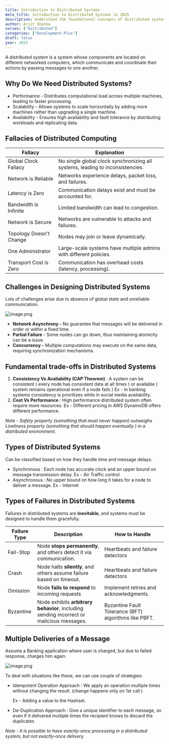 ```yaml
---
title: Introduction to Distributed Systems
meta_title: Introduction to Distributed Systems in 2025
description: Understand the foundational concepts of distributed systems. Explore the architecture, components, and challenges of building distributed systems in 2025.
author: Arjit Sharma
series: ["distributed"]
categories: ["Development-Plus"]
draft: false
year: 2025
---
```



A *distributed system* is a system whose components are located on different networked computers, which communicate and coordinate their actions by passing messages to one another.


## Why Do We Need Distributed Systems?

- Performance - Distributes computational load across multiple machines, leading to faster processing.
- Scalability - Allows systems to scale horizontally by adding more machines rather than upgrading a single machine.
- Availability - Ensures high availability and fault tolerance by distributing workloads and replicating data.


## Fallacies of Distributed Computing

| **Fallacy** | **Explanation** |
| --- | --- |
| Global Clock Fallacy | No single global clock synchronizing all systems, leading to inconsistencies. |
| Network is Reliable | Networks experience delays, packet loss, and failures. |
| Latency is Zero | Communication delays exist and must be accounted for. |
| Bandwidth is Infinite | Limited bandwidth can lead to congestion. |
| Network is Secure | Networks are vulnerable to attacks and failures. |
| Topology Doesn't Change | Nodes may join or leave dynamically. |
| One Administrator | Large-scale systems have multiple admins with different policies. |
| Transport Cost is Zero | Communication has overhead costs (latency, processing). |

## Challenges in Designing Distributed Systems

Lots of challenges arise due to absence of global state and unreliable communication.

![image.png](https://res.cloudinary.com/dwa6rcttw/image/upload/v1742834505/image_ru1aeg.png)


- **Network Asynchrony -**  No guarantee that messages will be delivered in order or within a fixed time.
- **Partial Failure** - Some nodes can go down, thus maintaining atomicity can be a issue.
- **Concurrency -** Multiple computations may execute on the same data, requiring synchronization mechanisms.


## Fundamental trade-offs in Distributed Systems

1. **Consistency Vs Availability (CAP Theorem)** : A system can be consistent ( every node has consistent data at all times ) or available ( system remains operational even if a node fails )
Ex - In banking systems consistency is prioritizes while in social media availability.
2. **Cost Vs Performance** : High performance distributed system often require more resources.
Ex - Different pricing in AWS DynamoDB offers different performance.

*Note - Safety property (something that must never happen) outweighs Liveliness property (something that should happen eventually ) in a distributed environment.*

## Types of Distributed Systems

Can be classified based on how they handle time and message delays.

- Synchronous : Each node has accurate clock and an upper bound on message transmission delay. Ex - Air Traffic control
- Asynchronous : No upper bound on how long it takes for a node to deliver a message. Ex - Internet

## Types of Failures in Distributed Systems

Failures in distributed systems are **inevitable**, and systems must be designed to handle them gracefully.

| **Failure Type** | **Description** | **How to Handle** |
| --- | --- | --- |
| Fail-Stop | Node **stops permanently**, and others detect it via communication. | Heartbeats and failure detectors |
| Crash | Node halts **silently**, and others assume failure based on timeout. | Heartbeats and failure detectors |
| Omission | Node **fails to respond** to incoming requests | Implement retries and acknowledgments. |
| Byzantine | Node exhibits **arbitrary behavior**, including sending incorrect or malicious messages. | Byzantine Fault Tolerance (BFT) algorithms like PBFT. |

## Multiple Deliveries of a Message


Assume a Banking application where user is charged, but due to failed response, charges him again.

![image.png](https://res.cloudinary.com/dwa6rcttw/image/upload/v1742834504/image_1_vkjbvh.png)


To deal with situations like these, we can use couple of strategies:

- Idempotent Operation Approach : We apply an operation multiple times without changing the result. (change happens only on 1st call )
    
    Ex - Adding a value to the Hashset.
    
- De-Duplication Approach : Give a unique identifier to each message, so even if it delivered multiple times the recipient knows to discard the duplicates

*Note -  It is possible to have exactly-once processing in a distributed system, but not exactly-once delivery.*